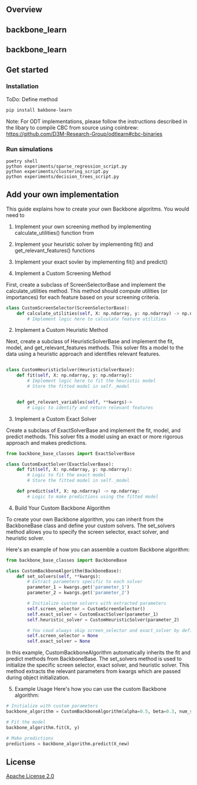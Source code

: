 
## Overview



## backbone_learn



## backbone_learn

## Get started

### Installation
ToDo: Define method
```bash
pip install bakbone-learn
```

Note: For ODT implementations, please follow the instructions described in the libary to compile CBC from source using coinbrew: https://github.com/D3M-Research-Group/odtlearn#cbc-binaries

### Run simulations
```poetry install
poetry shell
python experiments/sparse_regression_script.py
python experiments/clustering_script.py
python experiments/decision_trees_script.py
```


## Add your own implementation
This guide explains how to create your own Backbone algoritms. You would need to
1. Implement your own screening method by implementing calculate_utilities() function from
1. Implement your heuristic solver by implementing fit() and get_relevant_features() functions
2. Implement your exact sovler by implementing fit() and predict()



1. Implement a Custom Screening Method

First, create a subclass of ScreenSelectorBase and implement the calculate_utilities method. This method should compute utilities (or importances) for each feature based on your screening criteria.

```python
class CustomScreenSelector(ScreenSelectorBase):
    def calculate_utilities(self, X: np.ndarray, y: np.ndarray) -> np.ndarray::
        # Implement logic here to calculate feature utilities
```


2. Implement a Custom Heuristic Method

Next, create a subclass of HeuristicSolverBase and implement the fit, model, and get_relevant_features methods. This solver fits a model to the data using a heuristic approach and identifies relevant features.

```python

class CustomHeuristicSolver(HeuristicSolverBase):
    def fit(self, X: np.ndarray, y: np.ndarray):
        # Implement logic here to fit the heuristic model
        # Store the fitted model in self._model


    def get_relevant_variables(self, **kwargs)->
        # Logic to identify and return relevant features
```

3. Implement a Custom Exact Solver

Create a subclass of ExactSolverBase and implement the fit, model, and predict methods. This solver fits a model using an exact or more rigorous approach and makes predictions.

```python
from backbone_base_classes import ExactSolverBase

class CustomExactSolver(ExactSolverBase):
    def fit(self, X: np.ndarray, y: np.ndarray):
        # Logic to fit the exact model
        # Store the fitted model in self._model

    def predict(self, X: np.ndarray) -> np.ndarray:
        # Logic to make predictions using the fitted model
```
4. Build Your Custom Backbone Algorithm

To create your own Backbone algorithm, you can inherit from the BackboneBase class and define your custom solvers. The set_solvers method allows you to specify the screen selector, exact solver, and heuristic solver.

Here's an example of how you can assemble a custom Backbone algorithm:

```python
from backbone_base_classes import BackboneBase

class CustomBackboneAlgorithm(BackboneBase):
    def set_solvers(self, **kwargs):
        # Extract parameters specific to each solver
        parameter_1 = kwargs.get('parameter_1')
        parameter_2 = kwargs.get('parameter_2')

        # Initialize custom solvers with extracted parameters
        self.screen_selector = CustomScreenSelector()
        self.exact_solver = CustomExactSolver(parameter_1)
        self.heuristic_solver = CustomHeuristicSolver(parameter_2)

        # You coud always skip screen_selector and exact_solver by defining them None
        self.screen_selector = None
        self.exact_solver = None
```


In this example, CustomBackboneAlgorithm automatically inherits the fit and predict methods from BackboneBase. The set_solvers method is used to initialize the specific screen selector, exact solver, and heuristic solver. This method extracts the relevant parameters from kwargs which are passed during object initialization.


5. Example Usage
Here's how you can use the custom Backbone algorithm:

```python
# Initialize with custom parameters
backbone_algorithm = CustomBackboneAlgorithm(alpha=0.5, beta=0.3, num_subproblems=3,...)

# Fit the model
backbone_algorithm.fit(X, y)

# Make predictions
predictions = backbone_algorithm.predict(X_new)
```
## License

[Apache License 2.0](LICENSE)
